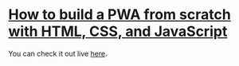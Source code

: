 # [How to build a PWA from scratch with HTML, CSS, and JavaScript](https://www.freecodecamp.org/news/build-a-pwa-from-scratch-with-html-css-and-javascript/)

You can check it out live [here](https://devcoffee-pwa.netlify.com/).
